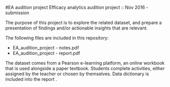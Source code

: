 #EA audition project
Efficacy analytics audition project :: Nov 2016 - submission

The purpose of this project is to explore the related dataset, and prepare a
presentation of findings and/or actionable insights that are relevant.

The following files are included in this repository:
- EA_audition_project - notes.pdf
- EA_audition_project - report.pdf

The dataset comes from a Pearson e-learning platform, an online workbook that is
used alongside a paper textbook. Students complete activities, either assigned by the
teacher or chosen by themselves. Data dictionary is included into the report .

